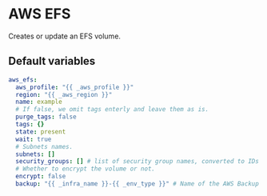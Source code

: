 # AWS EFS

Creates or update an EFS volume.

<!--TOC-->
<!--ENDTOC-->

<!--ROLEVARS-->
## Default variables
```yaml
aws_efs:
  aws_profile: "{{ _aws_profile }}"
  region: "{{ _aws_region }}"
  name: example
  # If false, we omit tags enterly and leave them as is.
  purge_tags: false
  tags: {}
  state: present
  wait: true
  # Subnets names.
  subnets: []
  security_groups: [] # list of security group names, converted to IDs by aws_security_groups role
  # Whether to encrypt the volume or not.
  encrypt: false
  backup: "{{ _infra_name }}-{{ _env_type }}" # Name of the AWS Backup plan to use to backup the instance.

```

<!--ENDROLEVARS-->
